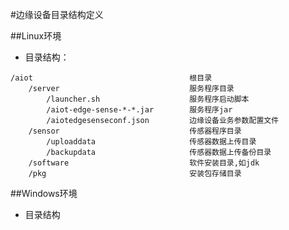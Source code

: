#边缘设备目录结构定义

##Linux环境
+ 目录结构：
```
/aiot                                   根目录
    /server                             服务程序目录
        /launcher.sh                    服务程序启动脚本
        /aiot-edge-sense-*-*.jar        服务程序jar
        /aiotedgesenseconf.json         边缘设备业务参数配置文件
    /sensor                             传感器程序目录
        /uploaddata                     传感器数据上传目录
        /backupdata                     传感器数据上传备份目录
    /software                           软件安装目录,如jdk
    /pkg                                安装包存储目录
```
                
                




##Windows环境
+ 目录结构